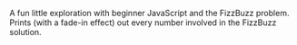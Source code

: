 A fun little exploration with beginner JavaScript and the FizzBuzz problem.  
Prints (with a fade-in effect) out every number involved in the FizzBuzz solution.
